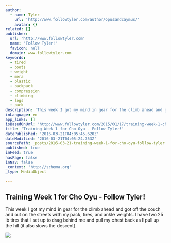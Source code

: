 ```yaml
---
author:
  - name: Tyler
    url: 'http://www.followtyler.com/author/opusandcaymus/'
    avatar: {}
related: []
publisher:
  url: 'http://www.followtyler.com'
  name: 'Follow Tyler!'
  favicon: null
  domain: www.followtyler.com
keywords:
  - tired
  - boots
  - weight
  - mera
  - plastic
  - backpack
  - compression
  - climbing
  - legs
  - pack
description: 'This week I got my mind in gear for the climb ahead and got off the couch and out on the streets with my pack, tires, and ankle weights. I have two 25 lb tires that I set up to drag behind me and pull my chest back as I pull up the hill (it also slows the descent).'
inLanguage: en
app_links: []
isBasedOnUrl: 'http://www.followtyler.com/2015/01/17/training-week-1-cho-oyu/'
title: 'Training Week 1 for Cho Oyu - Follow Tyler!'
datePublished: '2016-03-21T04:05:45.620Z'
dateModified: '2016-03-21T04:05:24.753Z'
sourcePath: _posts/2016-03-21-training-week-1-for-cho-oyu-follow-tyler.md
published: true
inFeed: true
hasPage: false
inNav: false
_context: 'http://schema.org'
_type: MediaObject

---
```

<article style=""><h1>Training Week 1 for Cho Oyu - Follow Tyler!</h1><p>This week I got my mind in gear for the climb ahead and got off the couch and out on the streets with my pack, tires, and ankle weights. I have two 25 lb tires that I set up to drag behind me and pull my chest back as I pull up the hill (it also slows the descent).</p><img src="http://www.followtyler.com/wp-content/uploads/2015/01/IMG_3297-225x300.jpg" /></article>